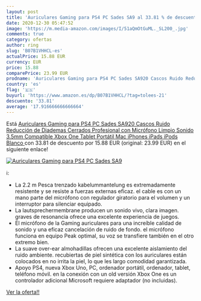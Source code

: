 ```yaml
---
layout: post
title: 'Auriculares Gaming para PS4 PC Sades SA9 al 33.81 % de descuento'
date: 2020-12-30 05:47:52
image: 'https://m.media-amazon.com/images/I/51aQmOtGuML._SL200_.jpg'
comments: true
category: ofertas
author: ring
slug: 'B07B1VHHCL-es'
actualPrice: 15.88 EUR
currency: EUR
price: 15.88
comparePrice: 23.99 EUR
prodname: 'Auriculares Gaming para PS4 PC Sades SA920 Cascos Ruido Reducción de Diademas Cerrados Profesional con Micrófono Limpio Sonido 3.5mm Compatible Xbox One Tablet Portátil Mac iPhones iPads iPods Blanco '
country: 'es'
flag: '🇪🇸'
buyurl: 'https://www.amazon.es/dp/B07B1VHHCL/?tag=tolees-21'
descuento: '33.81'
average: '17.916666666666664'
---
```


Está [Auriculares Gaming para PS4 PC Sades SA920 Cascos Ruido Reducción de Diademas Cerrados Profesional con Micrófono Limpio Sonido 3.5mm Compatible Xbox One Tablet Portátil Mac iPhones iPads iPods Blanco ](https://www.amazon.es/dp/B07B1VHHCL/?tag=tolees-21) con 33.81 de descuento por 15.88 EUR (original: 23.99 EUR) en el siguiente enlace!

[![Auriculares Gaming para PS4 PC Sades SA9](https://m.media-amazon.com/images/I/51aQmOtGuML._SL200_.jpg)](https://www.amazon.es/dp/B07B1VHHCL/?tag=tolees-21)

ℹ️:

- La 2.2 m Pesca trenzado kabelummantelung es extremadamente resistente y se resiste a fuerzas externas eficaz. el cable es con un mano parte del micrófono con regulador giratorio para el volumen y un interruptor para silenciar equipado.
- La lautsprechermembrane producen un sonido vivo, clara imagen. graves de resonancia ofrece una excelente experiencia de juegos.
- El micrófono de la Gaming auriculares para una increíble calidad de sonido y una eficaz cancelación de ruido de fondo. el micrófono funciona en equipo Peak optimal, su voz se transfiere también en el otro extremo bien.
- La suave over-ear almohadillas ofrecen una excelente aislamiento del ruido ambiente. recubiertas de piel sintética con los auriculares están colocados en no irrita la piel, lo que les largo comodidad garantizada.
- Apoyo PS4, nueva Xbox Uno, PC, ordenador portátil, ordenador, tablet, teléfono móvil. en la conexión con un old versión Xbox One es un controlador adicional Microsoft requiere adaptador (no incluidas).

[Ver la oferta!!](https://www.amazon.es/dp/B07B1VHHCL/?tag=tolees-21)
